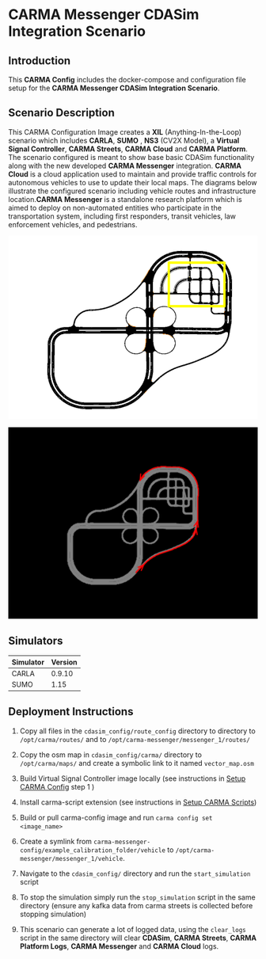 # CARMA Messenger CDASim Integration Scenario

## Introduction

This **CARMA Config** includes the docker-compose and configuration file setup for the **CARMA Messenger CDASim Integration Scenario**.

## Scenario Description

This CARMA Configuration Image creates a **XIL** (Anything-In-the-Loop) scenario which includes **CARLA**, **SUMO** , **NS3** (CV2X Model), a **Virtual Signal Controller**, **CARMA Streets**, **CARMA Cloud** and **CARMA Platform**. The scenario configured is meant to show base basic CDASim functionality along with the new developed **CARMA Messenger** integration. **CARMA Cloud** is a cloud application used to maintain and provide traffic controls for autonomous vehicles to use to update their local maps. The diagrams below illustrate the configured scenario including vehicle routes and infrastructure location.**CARMA Messenger** is a standalone research platform which is aimed to deploy on non-automated entities who participate in the transportation system, including first responders, transit vehicles, law enforcement vehicles, and pedestrians.


![Alt text](docs/town04_diagram.png)

![Alt text](docs/scenario_diagram.png)

## Simulators

| Simulator      | Version |
| ----------- | ----------- |
| CARLA      | 0.9.10       |
| SUMO      | 1.15       |

## Deployment Instructions

1) Copy all files in the `cdasim_config/route_config` directory to  directory to `/opt/carma/routes/` and to `/opt/carma-messenger/messenger_1/routes/`
2) Copy the osm map in `cdasim_config/carma/` directory to `/opt/carma/maps/` and create a symbolic link to it named `vector_map.osm`

3) Build Virtual Signal Controller image locally (see instructions in [Setup CARMA Config](https://usdot-carma.atlassian.net/wiki/spaces/CRMSIM/pages/2526937089/Setup+Instructions+Documentation+CARMA-Streets+Integration) step 1 )
4) Install carma-script extension (see instructions in [Setup CARMA Scripts](https://usdot-carma.atlassian.net/wiki/spaces/CRMPLT/pages/488472599/Setup+CARMA+Platform+Runtime))
5) Build or pull carma-config image and run `carma config set <image_name>`
6) Create a symlink from `carma-messenger-config/example_calibration_folder/vehicle` to `/opt/carma-messenger/messenger_1/vehicle`.
7) Navigate to the `cdasim_config/` directory and run the `start_simulation` script
8) To stop the simulation simply run the `stop_simulation` script in the same directory (ensure any kafka data from carma streets is collected before stopping simulation)
9) This scenario can generate a lot of logged data, using the `clear_logs` script in the same directory will clear **CDASim**, **CARMA Streets**, **CARMA Platform Logs**, **CARMA Messenger** and **CARMA Cloud** logs.
